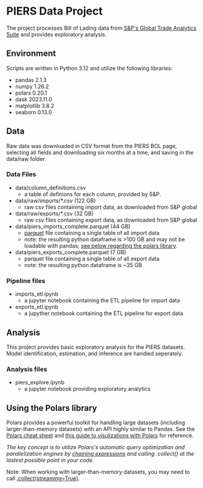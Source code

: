 # PIERS Data Project

The project processes Bill of Lading data from [S&P's Global Trade Analytics Suite](https://www.spglobal.com/marketintelligence/en/mi/products/maritime-global-trade-analytics-suite.html) and provides exploratory analysis. 

## Environment

Scripts are written in Python 3.12 and utilize the following libraries:

- pandas 2.1.3
- numpy 1.26.2
- polars 0.20.1 
- dask 2023.11.0
- matplotlib 3.8.2
- seaborn 0.13.0

## Data

Raw data was downloaded in CSV format from the PIERS BOL page, selecting all fields and downloading six months at a time, and saving in the data/raw folder. 

### Data Files

- data/column_definitions.csv
    - a table of definions for each column, provided by S&P. 
- data/raw/imports/*.csv (122 GB)
    - raw csv files containing import data, as downloaded from S&P global
- data/raw/exports/*.csv (32 GB)
    - raw csv files containing export data, as downloaded from S&P global
- data/piers_imports_complete.parquet (44 GB)
    - [parquet](https://www.databricks.com/glossary/what-is-parquet) file containing a single table of all import data
    - note: the resulting python dataframe is >100 GB and may not be loadable with pandas; [see below regarding the polars library](#using-the-polars-library). 
- data/piers_exports_complete.parquet (7 GB)
    - parquet file containing a single table of all export data
    - note: the resulting python dataframe is ~35 GB

### Pipeline files

- imports_etl.ipynb
    - a jupyter notebook containing the ETL pipeline for import data
- exports_etl.ipynb
    - a jupyther notebook containing the ETL pipeline for export data

## Analysis

This project provides basic exploratory analysis for the PIERS datasets. Model identification, estimation, and inference are handled seperately. 

### Analysis files

- piers_explore.ipynb
    - a jupyter notebook providing exploratory analytics

## Using the Polars library

Polars provides a powerful toolkit for handling large datasets (including larger-than-memory datasets) with an API highly similar to Pandas. See the [Polars cheat sheet](https://franzdiebold.github.io/polars-cheat-sheet/Polars_cheat_sheet.pdf) and [this guide to visulizations with Polars](https://r-brink.medium.com/easy-ways-to-visualise-data-when-using-polars-e2756bc5dd37) for reference. 

*The key concept is to utilize Polars's automatic query optimization and parallelization engines by [chaining expressions](https://docs.pola.rs/user-guide/concepts/expressions/) and calling .collect() at the lastest possible point in your code.* 

Note: When working with larger-than-memory datasets, you may need to call [.collect(streaming=True)](https://docs.pola.rs/user-guide/concepts/streaming/). 

